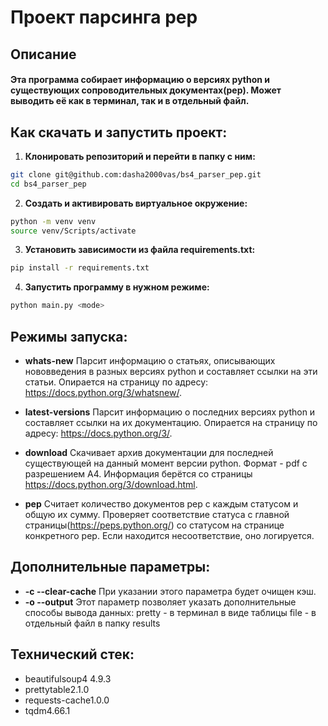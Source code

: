 # Проект парсинга pep

## Описание 
<h4>Эта программа собирает информацию о версиях python и существующих сопроводительных документах(pep). Может выводить её как в терминал, так и в отдельный файл.</h4>

## Как скачать и запустить проект:
1. **Клонировать репозиторий и перейти в папку с ним:**

```bash
git clone git@github.com:dasha2000vas/bs4_parser_pep.git
cd bs4_parser_pep
```

2. **Создать и активировать виртуальное окружение:**

```bash
python -m venv venv
source venv/Scripts/activate
```

3. **Установить зависимости из файла requirements.txt:**

```bash
pip install -r requirements.txt
```

4. **Запустить программу в нужном режиме:**

```bash
python main.py <mode>
```

## Режимы запуска:

* **whats-new**
Парсит информацию о статьях, описывающих нововведения в разных версиях python и составляет ссылки на эти статьи. Опирается на страницу по адресу: https://docs.python.org/3/whatsnew/.

* **latest-versions**
Парсит информацию о последних версиях python и составляет ссылки на их документацию. Опирается на страницу по адресу: https://docs.python.org/3/.
* **download**
Скачивает архив документации для последней существующей на данный момент версии python. Формат - pdf с разрешением А4. Информация берётся со страницы https://docs.python.org/3/download.html.
* **pep**
Считает количество документов pep с каждым статусом и общую их сумму. Проверяет соответствие статуса с главной страницы(https://peps.python.org/) со статусом на странице конкретного pep. Если находится несоответствие, оно логируется.

## Дополнительные параметры:

* **-c --clear-cache**
При указании этого параметра будет очищен кэш.
* **-o --output**
Этот параметр позволяет указать дополнительные способы вывода данных: 
pretty - в терминал в виде таблицы
file - в отдельный файл в папку results

## Технический стек:
* beautifulsoup4 4.9.3
* prettytable2.1.0
* requests-cache1.0.0
* tqdm4.66.1
